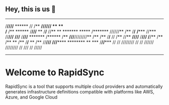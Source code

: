 ## Hey, this is us 👋

 *******                     **      **  ********                          
/**////**            ****** //      /** **//////   **   **                 
/**   /**   ******  /**///** **     /**/**        //** **  *******   ***** 
/*******   //////** /**  /**/**  ******/*********  //***  //**///** **///**
/**///**    ******* /****** /** **///**////////**   /**    /**  /**/**  // 
/**  //**  **////** /**///  /**/**  /**       /**   **     /**  /**/**   **
/**   //**//********/**     /**//****** ********   **      ***  /**//***** 
//     //  //////// //      //  ////// ////////   //      ///   //  /////  

<hr>

<h1>Welcome to RapidSync</h1>

RapidSync is a tool that supports multiple cloud providers and automatically generates infrastructure definitions compatible with platforms like AWS, Azure, and Google Cloud 
